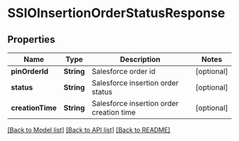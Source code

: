 # SSIOInsertionOrderStatusResponse

## Properties
Name | Type | Description | Notes
------------ | ------------- | ------------- | -------------
**pinOrderId** | **String** | Salesforce order id | [optional] 
**status** | **String** | Salesforce insertion order status | [optional] 
**creationTime** | **String** | Salesforce insertion order creation time | [optional] 

[[Back to Model list]](../README.md#documentation-for-models) [[Back to API list]](../README.md#documentation-for-api-endpoints) [[Back to README]](../README.md)



